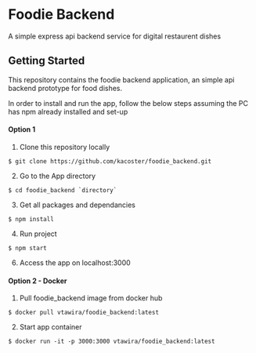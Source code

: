 
# Foodie Backend

A simple express api backend service for digital restaurent dishes

## Getting Started

This repository contains the foodie backend application, an simple api backend prototype for food dishes. 

In order to install and run the app, follow the below steps assuming the PC has npm already installed and set-up

#### Option 1 

1. Clone this repository locally

```
$ git clone https://github.com/kacoster/foodie_backend.git
```

2. Go to the App directory
```
$ cd foodie_backend `directory`
```

3. Get all packages and dependancies
```
$ npm install
```

4. Run project  
```
$ npm start
```

6. Access the app on localhost:3000

#### Option 2 - Docker

1. Pull foodie_backend image from docker hub 
```
$ docker pull vtawira/foodie_backend:latest
```

2. Start app container 
```
$ docker run -it -p 3000:3000 vtawira/foodie_backend:latest
```



